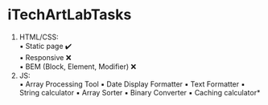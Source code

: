 # iTechArtLabTasks
1. HTML/CSS:</br>
    ▪️ Static page ✔️</br>
    ▪️ Responsive ❌</br>
    ▪️ BEM (Block, Element, Modifier) ❌</br>
2. JS:</br>
    ▪️ Array Processing Tool
    ▪️ Date Display Formatter
    ▪️ Text Formatter
    ▪️ String calculator
    ▪️ Array Sorter
    ▪️ Binary Converter
    ▪️ Caching calculator*
